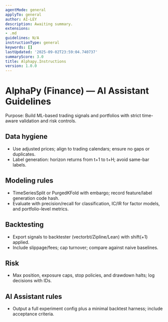 ```yaml
---
agentMode: general
applyTo: general
author: AI-LEY
description: Awaiting summary.
extensions:
- .md
guidelines: N/A
instructionType: general
keywords: []
lastUpdated: '2025-09-02T23:59:04.740737'
summaryScore: 3.0
title: Alphapy.Instructions
version: 1.0.0
---
```


# AlphaPy (Finance) — AI Assistant Guidelines

Purpose: Build ML-based trading signals and portfolios with strict time-aware validation and risk controls.

## Data hygiene
- Use adjusted prices; align to trading calendars; ensure no gaps or duplicates.
- Label generation: horizon returns from t+1 to t+H; avoid same-bar labels.

## Modeling rules
- TimeSeriesSplit or PurgedKFold with embargo; record feature/label generation code hash.
- Evaluate with precision/recall for classification, IC/IR for factor models, and portfolio-level metrics.

## Backtesting
- Export signals to backtester (vectorbt/Zipline/Lean) with shift(+1) applied.
- Include slippage/fees; cap turnover; compare against naive baselines.

## Risk
- Max position, exposure caps, stop policies, and drawdown halts; log decisions with IDs.

## AI Assistant rules
- Output a full experiment config plus a minimal backtest harness; include acceptance criteria.